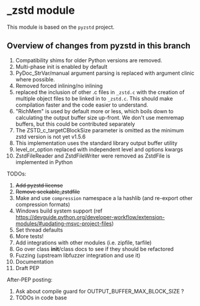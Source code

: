 # _zstd module

This module is based on the `pyzstd` project.

## Overview of changes from pyzstd in this branch

1. Compatibility shims for older Python versions are removed.
2. Multi-phase init is enabled by default
3. PyDoc_StrVar/manual argument parsing is replaced with argument clinic where possible.
4. Removed forced inlining/no inlining
5. replaced the inclusion of other .c files in `_zstd.c` with the creation of multiple object files to be linked in to `_zstd.c`. This should make compilation faster and the code easier to understand.
6. "RichMem" is used by default more or less, which boils down to calculating the output buffer size up-front. We don't use memremap buffers, but this could be contributed separately
7. The ZSTD_c_targetCBlockSize parameter is omitted as the minimum zstd version is not yet v1.5.6
8. This implementation uses the standard library output buffer utility
9. level_or_option replaced with independent level and options kwargs
10. ZstdFileReader and ZstdFileWriter were removed as ZstdFile is implemented in Python


TODOs:
1. ~~Add pyzstd license~~
2. ~~Remove seekable_zstdfile~~
3. Make and use `compression` namespace a la hashlib (and re-export other compression formats)
4. Windows build system support (ref https://devguide.python.org/developer-workflow/extension-modules/#updating-msvc-project-files)
5. Set thread defaults
6. More tests!
7. Add integrations with other modules (i.e. zipfile, tarfile)
8. Go over class __init__/class docs to see if they should be refactored
9. Fuzzing (upstream libfuzzer integration and use it)
10. Documentation
11. Draft PEP

After-PEP posting:
1. Ask about compile guard for OUTPUT_BUFFER_MAX_BLOCK_SIZE ?
2. TODOs in code base
